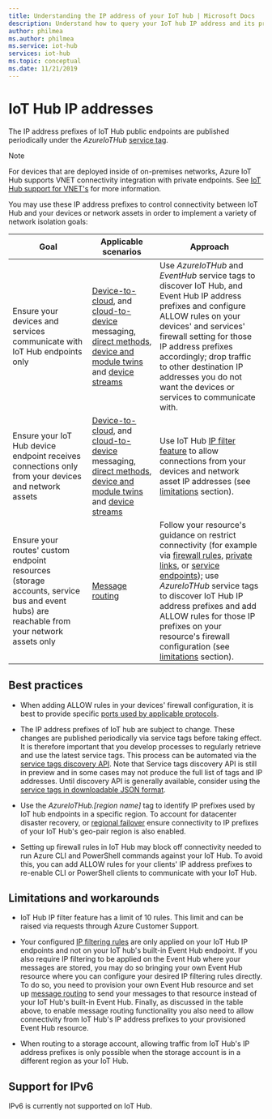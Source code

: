 ```yaml
---
title: Understanding the IP address of your IoT hub | Microsoft Docs
description: Understand how to query your IoT hub IP address and its properties. The IP address of your IoT hub can change during certain scenarios such as disaster recovery or regional failover.
author: philmea
ms.author: philmea
ms.service: iot-hub
services: iot-hub
ms.topic: conceptual
ms.date: 11/21/2019
---
```



# IoT Hub IP addresses

The IP address prefixes of IoT Hub public endpoints are published periodically under the _AzureIoTHub_ [service tag](../virtual-network/service-tags-overview.md).

> [!NOTE]
> For devices that are deployed inside of on-premises networks, Azure IoT Hub supports VNET  connectivity integration with private endpoints. See [IoT Hub support for VNET's](./virtual-network-support.md#ingress-connectivity-to-iot-hub-using-private-endpoints) for more information.


You may use these IP address prefixes to control connectivity between IoT Hub and your devices or network assets in order to implement a variety of network isolation goals:

| Goal | Applicable scenarios | Approach |
|------|-----------|----------|
| Ensure your devices and services communicate with IoT Hub endpoints only | [Device-to-cloud](./iot-hub-devguide-messaging.md), and [cloud-to-device](./iot-hub-devguide-messages-c2d.md) messaging, [direct methods](./iot-hub-devguide-direct-methods.md), [device and module twins](./iot-hub-devguide-device-twins.md) and [device streams](./iot-hub-device-streams-overview.md) | Use _AzureIoTHub_ and _EventHub_ service tags to discover IoT Hub, and Event Hub IP address prefixes and configure ALLOW rules on your devices' and services' firewall setting for those IP address prefixes accordingly; drop traffic to other destination IP addresses you do not want the devices or services to communicate with. |
| Ensure your IoT Hub device endpoint receives connections only from your devices and network assets | [Device-to-cloud](./iot-hub-devguide-messaging.md), and [cloud-to-device](./iot-hub-devguide-messages-c2d.md) messaging, [direct methods](./iot-hub-devguide-direct-methods.md), [device and module twins](./iot-hub-devguide-device-twins.md) and [device streams](./iot-hub-device-streams-overview.md) | Use IoT Hub [IP filter feature](iot-hub-ip-filtering.md) to allow connections from your devices and network asset IP addresses (see [limitations](#limitations-and-workarounds) section). | 
| Ensure your routes' custom endpoint resources (storage accounts, service bus and event hubs) are reachable from your network assets only | [Message routing](./iot-hub-devguide-messages-d2c.md) | Follow your resource's guidance on restrict connectivity (for example via [firewall rules](../storage/common/storage-network-security.md), [private links](../private-link/private-endpoint-overview.md), or [service endpoints](../virtual-network/virtual-network-service-endpoints-overview.md)); use _AzureIoTHub_ service tags to discover IoT Hub IP address prefixes and add ALLOW rules for those IP prefixes on your resource's firewall configuration (see [limitations](#limitations-and-workarounds) section). |



## Best practices

* When adding ALLOW rules in your devices' firewall configuration, it is best to provide specific [ports used by applicable protocols](./iot-hub-devguide-protocols.md#port-numbers).

* The IP address prefixes of IoT hub are subject to change. These changes are published periodically via service tags before taking effect. It is therefore important that you develop processes to regularly retrieve and use the latest service tags. This process can be automated via the [service tags discovery API](../virtual-network/service-tags-overview.md#service-tags-on-premises). Note that Service tags discovery API is still in preview and in some cases may not produce the full list of tags and IP addresses. Until discovery API is generally available, consider using the [service tags in downloadable JSON format](../virtual-network/service-tags-overview.md#discover-service-tags-by-using-downloadable-json-files). 

* Use the *AzureIoTHub.[region name]* tag to identify IP prefixes used by IoT hub endpoints in a specific region. To account for datacenter disaster recovery, or [regional failover](iot-hub-ha-dr.md) ensure connectivity to IP prefixes of your IoT Hub's geo-pair region is also enabled.

* Setting up firewall rules in IoT Hub may block off connectivity needed to run Azure CLI and PowerShell commands against your IoT Hub. To avoid this, you can add ALLOW rules for your clients' IP address prefixes to re-enable CLI or PowerShell clients to communicate with your IoT Hub.  


## Limitations and workarounds

* IoT Hub IP filter feature has a limit of 10 rules. This limit and can be raised via requests through Azure Customer Support. 

* Your configured [IP filtering rules](iot-hub-ip-filtering.md) are only applied on your IoT Hub IP endpoints and not on your IoT hub's built-in Event Hub endpoint. If you also require IP filtering to be applied on the Event Hub where your messages are stored, you may do so bringing your own Event Hub resource where you can configure your desired IP filtering rules directly. To do so, you need to provision your own Event Hub resource and set up [message routing](./iot-hub-devguide-messages-d2c.md) to send your messages to that resource instead of your IoT Hub's built-in Event Hub. Finally, as discussed in the table above, to enable message routing functionality you also need to allow connectivity from IoT Hub's IP address prefixes to your provisioned Event Hub resource.

* When routing to a storage account, allowing traffic from IoT Hub's IP address prefixes is only possible when the storage account is in a different region as your IoT Hub.

## Support for IPv6 

IPv6 is currently not supported on IoT Hub.
